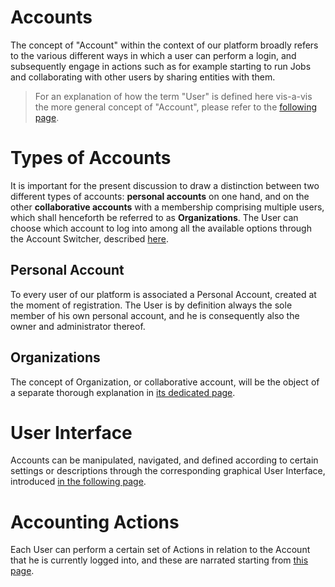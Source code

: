 # Accounts

The concept of "Account" within the context of our platform broadly refers to the various different ways in which a user can perform a login, and subsequently engage in actions such as for example starting to run Jobs and collaborating with other users by sharing entities with them. 

> For an explanation of how the term "User" is defined here vis-a-vis the more general concept of "Account", please refer to the [following page](users.md).

# Types of Accounts

It is important for the present discussion to draw a distinction between two different types of accounts: **personal accounts** on one hand, and on the other **collaborative accounts** with a membership comprising multiple users, which shall henceforth be referred to as **Organizations**. The User can choose which account to log into among all the available options through the Account Switcher, described [here](ui/switcher.md).


## Personal Account

To every user of our platform is associated a Personal Account, created at the moment of registration. The User is by definition always the sole member of his own personal account, and he is consequently also the owner and administrator thereof.

## Organizations

The concept of Organization, or collaborative account, will be the object of a separate thorough explanation in [its dedicated page](/collaboration/organizations/overview.md).

# User Interface

Accounts can be manipulated, navigated, and defined according to certain settings or descriptions through the corresponding graphical User Interface, introduced [in the following page](ui/overview.md).

# Accounting Actions

Each User can perform a certain set of Actions in relation to the Account that he is currently logged into, and these are narrated starting from [this page](accounting/overview.md).

